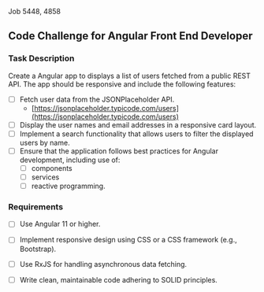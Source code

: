Job 5448, 4858 

## Code Challenge for Angular Front End Developer

 
### Task Description  

Create a Angular app to displays a list of users fetched from a public REST API.
The app should be responsive and include the following features:  
  
 - [ ] Fetch user data from the JSONPlaceholder API.  
	 -  [https://jsonplaceholder.typicode.com/users](https://jsonplaceholder.typicode.com/users)
 - [ ] Display the user names and email addresses in a responsive card layout.  
 - [ ] Implement a search functionality that allows users to filter the displayed users by name.  
 - [ ] Ensure that the application follows best practices for Angular development, including use of: 
	 - [ ] components
	 - [ ] services
	 - [ ] reactive programming.  
    
### Requirements  

 - [ ] Use Angular 11 or higher.  
 - [ ] Implement responsive design using CSS or a CSS framework (e.g., Bootstrap).  
 - [ ] Use RxJS for handling asynchronous data fetching.  
 - [ ] Write clean, maintainable code adhering to SOLID principles.  


